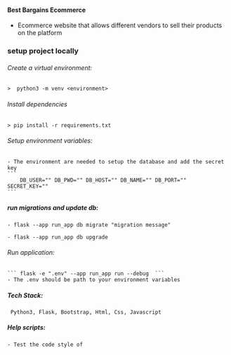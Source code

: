 #### Best Bargains Ecommerce

- Ecommerce website that allows different vendors to sell their products on the platform


### setup project locally

###### Create a virtual environment:
    >  python3 -m venv <environment>

###### Install dependencies
    > pip install -r requirements.txt

###### Setup environment variables:

    - The environment are needed to setup the database and add the secret key
    ```
        DB_USER="" DB_PWD="" DB_HOST="" DB_NAME="" DB_PORT="" SECRET_KEY=""
    ```

##### run migrations and update db:

    - flask --app run_app db migrate "migration message"

    - flask --app run_app db upgrade

###### Run application:

    ``` flask -e ".env" --app run_app run --debug  ```
    - The .env should be path to your environment variables

##### Tech Stack:

``` Python3, Flask, Bootstrap, Html, Css, Javascript``` 

##### Help scripts:

    - Test the code style of 
